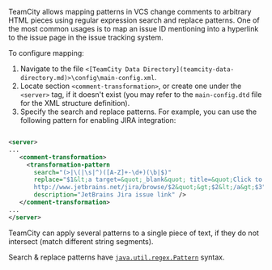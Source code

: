 [//]: # (title: Mapping External Links in Comments)
[//]: # (auxiliary-id: Mapping External Links in Comments)

TeamCity allows mapping patterns in VCS change comments to arbitrary HTML pieces using regular expression search and replace patterns. One of the most common usages is to map an issue ID mentioning into a hyperlink to the issue page in the issue tracking system.

To configure mapping:

1. Navigate to the file `<[TeamCity Data Directory](teamcity-data-directory.md)>\config\main-config.xml`.
2. Locate section `<comment-transformation>`, or create one under the `<server>` tag, if it doesn't exist (you may refer to the `main-config.dtd` file for the XML structure definition).
3. Specify the search and replace patterns. For example, you can use the following pattern for enabling JIRA integration:

```XML

<server>
...
   <comment-transformation>
     <transformation-pattern
       search="(>|\(|\s|^)([A-Z]+-\d+)(\b|$)"
       replace="$1&lt;a target=&quot;_blank&quot; title=&quot;Click to open this issue a new window&quot; href=&quot;
       http://www.jetbrains.net/jira/browse/$2&quot;&gt;$2&lt;/a&gt;$3"
       description="JetBrains Jira issue link" />
   </comment-transformation>
...
</server>

```

TeamCity can apply several patterns to a single piece of text, if they do not intersect (match different string segments).

<note>

Search &amp; replace patterns have [`java.util.regex.Pattern`](http://java.sun.com/j2se/1.5.0/docs/api/java/util/regex/Pattern.html) syntax.
</note>
